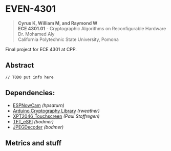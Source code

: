 # EVEN-4301
> **Cyrus K, William M, and Raymond W**  
> **ECE 4301.01** - Cryptographic Algorithms on Reconfigurable Hardware  
> Dr. Mohamed Aly  
> California Polytechnic State University, Pomona  

Final project for ECE 4301 at CPP.

## Abstract
`// TODO put info here`

## Dependencies:
- [ESPNowCam](https://github.com/hpsaturn/ESPNowCam) *(hpsaturn)*
- [Arduino Cryptography Library](https://github.com/rweather/arduinolibs) *(rweather)*
- [XPT2046_Touchscreen](https://github.com/PaulStoffregen/XPT2046_Touchscreen)  *(Paul Stoffregen)*
- [TFT_eSPI](https://github.com/Bodmer/TFT_eSPI) *(bodmer)*
- [JPEGDecoder](https://github.com/Bodmer/JPEGDecoder) *(bodmer)*

## Metrics and stuff
